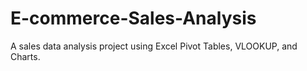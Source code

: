 # E-commerce-Sales-Analysis
A sales data analysis project using Excel Pivot Tables, VLOOKUP, and Charts.
